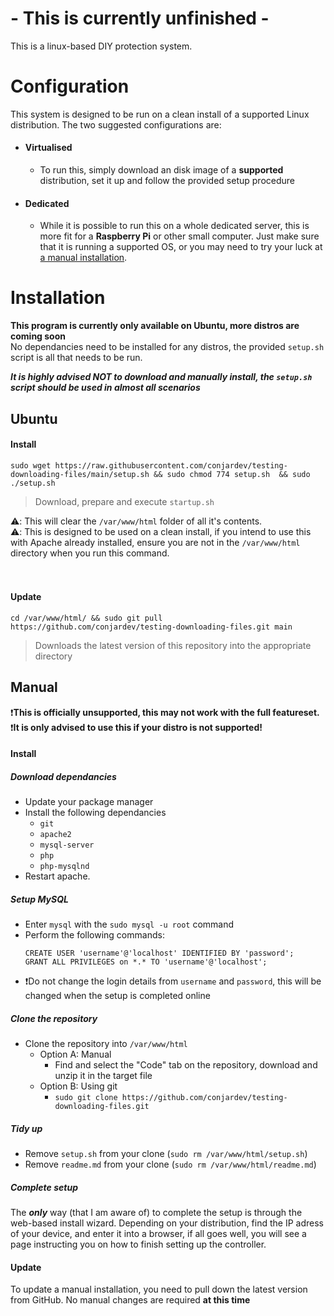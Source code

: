 # - This is currently unfinished -
This is a linux-based DIY protection system.

# Configuration
This system is designed to be run on a clean install of a supported Linux distribution.
The two suggested configurations are:
- #### Virtualised
  - To run this, simply download an disk image of a **supported** distribution, set it up and follow the provided setup procedure
- #### Dedicated
  - While it is possible to run this on a whole dedicated server, this is more fit for a **Raspberry Pi** or other small computer. Just make sure that it is running a supported OS, or you may need to try your luck at [a manual installation](https://github.com/conjardev/testing-downloading-files#manual).

# Installation
**This program is currently only available on Ubuntu, more distros are coming soon**<br>
No dependancies need to be installed for any distros, the provided `setup.sh` script is all that needs to be run.

***It is highly advised NOT to download and manually install, the `setup.sh` script should be used in almost all scenarios***

## Ubuntu

#### Install
```
sudo wget https://raw.githubusercontent.com/conjardev/testing-downloading-files/main/setup.sh && sudo chmod 774 setup.sh  && sudo ./setup.sh
```
> Download, prepare and execute `startup.sh`

⚠️: This will clear the `/var/www/html` folder of all it's contents.<br>
⚠️: This is designed to be used on a clean install, if you intend to use this with Apache already installed, ensure you are not in the `/var/www/html` directory when you run this command.
<br><br><br>
#### Update
```
cd /var/www/html/ && sudo git pull https://github.com/conjardev/testing-downloading-files.git main
```
> Downloads the latest version of this repository into the appropriate directory

## Manual
❗**This is officially unsupported, this may not work with the full featureset.**<br>
❗**It is only advised to use this if your distro is not supported!**

#### Install
##### Download dependancies
- Update your package manager
- Install the following dependancies
  - `git`
  - `apache2`
  - `mysql-server`
  - `php`
  - `php-mysqlnd`
- Restart apache.
##### Setup MySQL
- Enter `mysql` with the `sudo mysql -u root` command
- Perform the following commands:
  ```    
  CREATE USER 'username'@'localhost' IDENTIFIED BY 'password';
  GRANT ALL PRIVILEGES on *.* TO 'username'@'localhost';
  ```
- ❗Do not change the login details from `username` and `password`, this will be changed when the setup is completed online
##### Clone the repository
- Clone the repository into `/var/www/html`
  - Option A: Manual
    - Find and select the "Code" tab on the repository, download and unzip it in the target file
   - Option B: Using git
     - `sudo git clone https://github.com/conjardev/testing-downloading-files.git`
##### Tidy up
- Remove `setup.sh` from your clone (`sudo rm /var/www/html/setup.sh`)
- Remove `readme.md` from your clone (`sudo rm /var/www/html/readme.md`)
##### Complete setup
The ***only*** way (that I am aware of) to complete the setup is through the web-based install wizard.
Depending on your distribution, find the IP adress of your device, and enter it into a browser, if all goes well, you will see a page instructing you on how to finish setting up the controller.

#### Update
To update a manual installation, you need to pull down the latest version from GitHub.
No manual changes are required **at this time**
